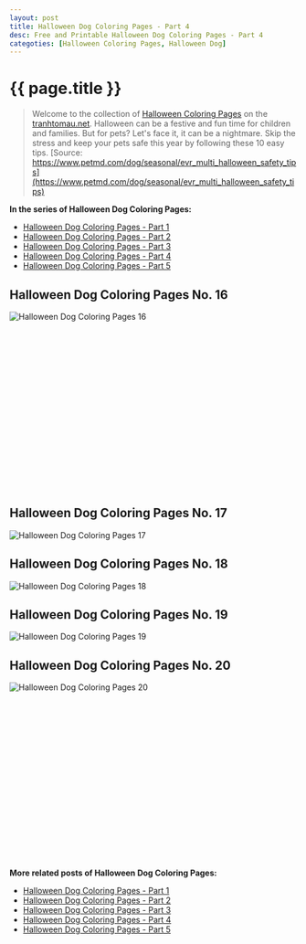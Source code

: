 ```yaml
---
layout: post
title: Halloween Dog Coloring Pages - Part 4
desc: Free and Printable Halloween Dog Coloring Pages - Part 4
categoties: [Halloween Coloring Pages, Halloween Dog]
---
```

{{ page.title }}
================
> Welcome to the collection of [Halloween Coloring Pages](http://tranhtomau.net/) on the [tranhtomau.net](http://tranhtomau.net/). Halloween can be a festive and fun time for children and families. But for pets? Let's face it, it can be a nightmare. Skip the stress and keep your pets safe this year by following these 10 easy tips. [Source: https://www.petmd.com/dog/seasonal/evr_multi_halloween_safety_tips](https://www.petmd.com/dog/seasonal/evr_multi_halloween_safety_tips)

**In the series of Halloween Dog Coloring Pages:**

* [Halloween Dog Coloring Pages - Part 1](http://tranhtomau.net/2018/08/17/Halloween-Dog-Coloring-Pages-part-1.html)
* [Halloween Dog Coloring Pages - Part 2](http://tranhtomau.net/2018/08/17/Halloween-Dog-Coloring-Pages-part-2.html)
* [Halloween Dog Coloring Pages - Part 3](http://tranhtomau.net/2018/08/17/Halloween-Dog-Coloring-Pages-part-3.html)
* [Halloween Dog Coloring Pages - Part 4](http://tranhtomau.net/2018/08/17/Halloween-Dog-Coloring-Pages-part-4.html)
* [Halloween Dog Coloring Pages - Part 5](http://tranhtomau.net/2018/08/17/Halloween-Dog-Coloring-Pages-part-5.html)

## Halloween Dog Coloring Pages No. 16
![Halloween Dog Coloring Pages 16](http://tranhtomau.net/img2/Halloween-Dog-Coloring-Pages%20(16).jpg "Halloween Dog Coloring Pages 16")

<script async src="//pagead2.googlesyndication.com/pagead/js/adsbygoogle.js"></script><!-- Texxtonly --><ins class="adsbygoogle" style="display:inline-block;width:336px;height:280px" data-ad-client="ca-pub-6753140515841889" data-ad-slot="3207852233"></ins><script>(adsbygoogle = window.adsbygoogle || []).push({}); </script>

## Halloween Dog Coloring Pages No. 17
![Halloween Dog Coloring Pages 17](http://tranhtomau.net/img2/Halloween-Dog-Coloring-Pages%20(17).jpg "Halloween Dog Coloring Pages 17")

## Halloween Dog Coloring Pages No. 18
![Halloween Dog Coloring Pages 18](http://tranhtomau.net/img2/Halloween-Dog-Coloring-Pages%20(18).jpg "Halloween Dog Coloring Pages 18")

## Halloween Dog Coloring Pages No. 19
![Halloween Dog Coloring Pages 19](http://tranhtomau.net/img2/Halloween-Dog-Coloring-Pages%20(19).jpg "Halloween Dog Coloring Pages 19")

## Halloween Dog Coloring Pages No. 20
![Halloween Dog Coloring Pages 20](http://tranhtomau.net/img2/Halloween-Dog-Coloring-Pages%20(20).jpg "Halloween Dog Coloring Pages 20")

<script async src="//pagead2.googlesyndication.com/pagead/js/adsbygoogle.js"></script><!-- Texxtonly --><ins class="adsbygoogle" style="display:inline-block;width:336px;height:280px" data-ad-client="ca-pub-6753140515841889" data-ad-slot="3207852233"></ins><script>(adsbygoogle = window.adsbygoogle || []).push({}); </script>

**More related posts of Halloween Dog Coloring Pages:**

* [Halloween Dog Coloring Pages - Part 1](http://tranhtomau.net/2018/08/17/Halloween-Dog-Coloring-Pages-part-1.html)
* [Halloween Dog Coloring Pages - Part 2](http://tranhtomau.net/2018/08/17/Halloween-Dog-Coloring-Pages-part-2.html)
* [Halloween Dog Coloring Pages - Part 3](http://tranhtomau.net/2018/08/17/Halloween-Dog-Coloring-Pages-part-3.html)
* [Halloween Dog Coloring Pages - Part 4](http://tranhtomau.net/2018/08/17/Halloween-Dog-Coloring-Pages-part-4.html)
* [Halloween Dog Coloring Pages - Part 5](http://tranhtomau.net/2018/08/17/Halloween-Dog-Coloring-Pages-part-5.html)

